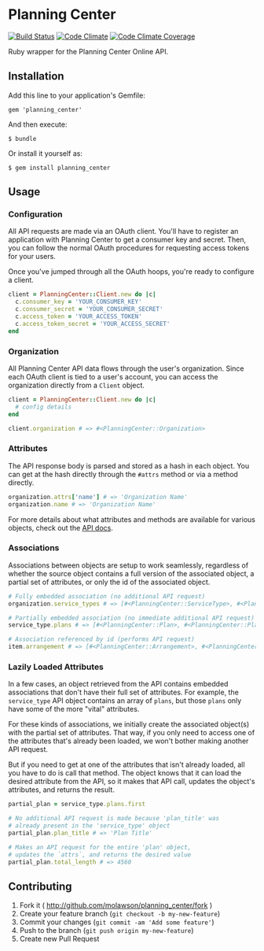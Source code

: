 # Planning Center

[![Build Status](https://img.shields.io/travis/molawson/planning_center.svg)](https://travis-ci.org/molawson/planning_center)
[![Code Climate](https://img.shields.io/codeclimate/github/molawson/planning_center.svg)](https://codeclimate.com/github/molawson/planning_center)
[![Code Climate Coverage](https://img.shields.io/codeclimate/coverage/github/molawson/planning_center.svg)](https://codeclimate.com/github/molawson/planning_center)

Ruby wrapper for the Planning Center Online API.

## Installation

Add this line to your application's Gemfile:

    gem 'planning_center'

And then execute:

    $ bundle

Or install it yourself as:

    $ gem install planning_center

## Usage

### Configuration

All API requests are made via an OAuth client. You'll have to register an application with Planning Center to get a consumer key and secret. Then, you can follow the normal OAuth procedures for requesting access tokens for your users.

Once you've jumped through all the OAuth hoops, you're ready to configure a client.

```ruby
client = PlanningCenter::Client.new do |c|
  c.consumer_key = 'YOUR_CONSUMER_KEY'
  c.consumer_secret = 'YOUR_CONSUMER_SECRET'
  c.access_token = 'YOUR_ACCESS_TOKEN'
  c.access_token_secret = 'YOUR_ACCESS_SECRET'
end
```

### Organization

All Planning Center API data flows through the user's organization. Since each OAuth client is tied to a user's account, you can access the organization directly from a `Client` object.

```ruby
client = PlanningCenter::Client.new do |c|
  # config details
end

client.organization # => #<PlanningCenter::Organization>
```

### Attributes

The API response body is parsed and stored as a hash in each object. You can get at the hash directly through the `#attrs` method or via a method directly.

```ruby
organization.attrs['name'] # => 'Organization Name'
organization.name # => 'Organization Name'
```

For more details about what attributes and methods are available for various objects, check out the [API docs](http://get.planningcenteronline.com/api).


### Associations

Associations between objects are setup to work seamlessly, regardless of whether the source object contains a full version of the associated object, a partial set of attributes, or only the id of the associated object.

```ruby
# Fully embedded association (no additional API request)
organization.service_types # => [#<PlanningCenter::ServiceType>, #<PlanningCenter::ServiceType>, ...]

# Partially embedded association (no immediate additional API request)
service_type.plans # => [#<PlanningCenter::Plan>, #<PlanningCenter::Plan>, ...]

# Association referenced by id (performs API request)
item.arrangement # => [#<PlanningCenter::Arrangement>, #<PlanningCenter::Arrangement>, ...]
```

### Lazily Loaded Attributes

In a few cases, an object retrieved from the API contains embedded associations that don't have their full set of attributes. For example, the `service_type` API object contains an array of `plans`, but those `plans` only have some of the more "vital" attributes.

For these kinds of associations, we initially create the associated object(s) with the partial set of attributes. That way, if you only need to access one of the attributes that's already been loaded, we won't bother making another API request.

But if you need to get at one of the attributes that isn't already loaded, all you have to do is call that method. The object knows that it can load the desired attribute from the API, so it makes that API call, updates the object's attributes, and returns the result.

```ruby
partial_plan = service_type.plans.first

# No additional API request is made because 'plan_title' was
# already present in the 'service_type' object
partial_plan.plan_title # => 'Plan Title'

# Makes an API request for the entire 'plan' object,
# updates the `attrs`, and returns the desired value
partial_plan.total_length # => 4560
```

## Contributing

1. Fork it ( http://github.com/molawson/planning_center/fork )
2. Create your feature branch (`git checkout -b my-new-feature`)
3. Commit your changes (`git commit -am 'Add some feature'`)
4. Push to the branch (`git push origin my-new-feature`)
5. Create new Pull Request
